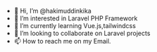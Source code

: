 - 👋 Hi, I’m @hakimuddinkika
- 👀 I’m interested in Laravel PHP Framework
- 🌱 I’m currently learning Vue.js,tailwindcss
- 💞️ I’m looking to collaborate on Laravel projects
- 📫 How to reach me on my Email.

<!---
hakimuddinkika/hakimuddinkika is a ✨ special ✨ repository because its `README.md` (this file) appears on your GitHub profile.
You can click the Preview link to take a look at your changes.
--->
